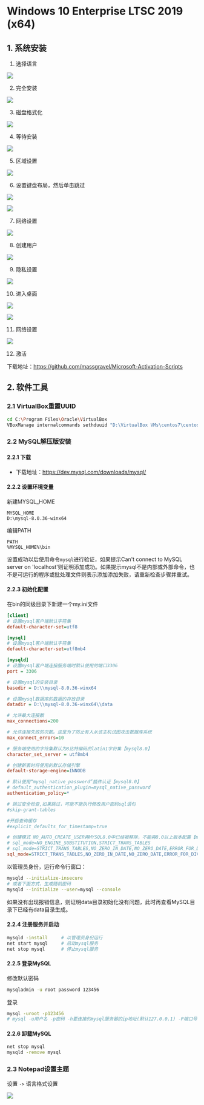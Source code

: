 # Windows 10 Enterprise LTSC 2019 (x64) 

## 1. 系统安装

1. 选择语言

![](../../assets/_images/deploy/win10/1.png)

2. 完全安装

![](../../assets/_images/deploy/win10/2.png)

3. 磁盘格式化

![](../../assets/_images/deploy/win10/3.png)

4. 等待安装

![](../../assets/_images/deploy/win10/4.png)

5. 区域设置

![](../../assets/_images/deploy/win10/5.png)

6. 设置键盘布局，然后单击跳过

![](../../assets/_images/deploy/win10/6.png)

![](../../assets/_images/deploy/win10/7.png)

7. 网络设置

![](../../assets/_images/deploy/win10/8.png)

8. 创建用户

![](../../assets/_images/deploy/win10/9.png)

9. 隐私设置

![](../../assets/_images/deploy/win10/10.png)

10. 进入桌面

![](../../assets/_images/deploy/win10/11.png)

![](../../assets/_images/deploy/win10/12.png)

11. 网络设置

![](../../assets/_images/deploy/win10/13.png)

12. 激活

下载地址：https://github.com/massgravel/Microsoft-Activation-Scripts

## 2. 软件工具

### 2.1 VirtualBox重置UUID

```bash
cd C:\Program Files\Oracle\VirtualBox
VBoxManage internalcommands sethduuid "D:\VirtualBox VMs\centos7\centos7.vdi"
```

### 2.2 MySQL解压版安装

#### 2.2.1 下载

- 下载地址：https://dev.mysql.com/downloads/mysql/

#### 2.2.2 设置环境变量

新建MYSQL_HOME
```
MYSQL_HOME
D:\mysql-8.0.36-winx64
```

编辑PATH
```
PATH
%MYSQL_HOME%\bin
```

设置成功以后使用命令`mysql`进行验证，如果提示Can't connect to MySQL server on 'localhost'则证明添加成功。如果提示mysql不是内部或外部命令，也不是可运行的程序或批处理文件则表示添加添加失败，请重新检查步骤并重试。



#### 2.2.3 初始化配置

在bin的同级目录下新建一个my.ini文件

```ini
[client]
# 设置mysql客户端默认字符集
default-character-set=utf8

[mysql]
# 设置mysql客户端默认字符集
default-character-set=utf8mb4

[mysqld]
# 设置mysql客户端连接服务端时默认使用的端口3306
port = 3306

# 设置mysql的安装目录
basedir = D:\\mysql-8.0.36-winx64

# 设置mysql数据库的数据的存放目录
datadir = D:\\mysql-8.0.36-winx64\\data

# 允许最大连接数
max_connections=200

# 允许连接失败的次数。这是为了防止有人从该主机试图攻击数据库系统
max_connect_errors=10

# 服务端使用的字符集默认为8比特编码的latin1字符集【mysql8.0】
character_set_server = utf8mb4

# 创建新表时将使用的默认存储引擎
default-storage-engine=INNODB

# 默认使用“mysql_native_password”插件认证【mysql8.0】
# default_authentication_plugin=mysql_native_password​​
authentication_policy=*

# 跳过安全检查,如果跳过，可能不能执行修改用户密码sql语句
#skip-grant-tables

#开启查询缓存
#explicit_defaults_for_timestamp=true

# 创建模式 NO_AUTO_CREATE_USER再MYSQL8.0中已经被移除，不能再8.0以上版本配置【mysql8.0】
# sql_mode=NO_ENGINE_SUBSTITUTION,STRICT_TRANS_TABLES 
# sql_mode=STRICT_TRANS_TABLES,NO_ZERO_IN_DATE,NO_ZERO_DATE,ERROR_FOR_DIVISION_BY_ZERO,NO_AUTO_CREATE_USER,NO_ENGINE_SUBSTITUTION
sql_mode=STRICT_TRANS_TABLES,NO_ZERO_IN_DATE,NO_ZERO_DATE,ERROR_FOR_DIVISION_BY_ZERO,NO_ENGINE_SUBSTITUTION
```

以管理员身份，运行命令行窗口：

```bash
mysqld --initialize-insecure
# 或者下面方式，生成随机密码
mysqld --initialize --user=mysql --console
```

如果没有出现报错信息，则证明data目录初始化没有问题，此时再查看MySQL目录下已经有data目录生成。

#### 2.2.4 注册服务并启动

```bash
mysqld -install     # 以管理员身份运行
net start mysql     # 启动mysql服务
net stop mysql      # 停止mysql服务
```

#### 2.2.5 登录MySQL

修改默认密码

```bash
mysqladmin -u root password 123456
```

登录

```bash
mysql -uroot -p123456
# mysql -u用户名 -p密码 -h要连接的mysql服务器的ip地址(默认127.0.0.1) -P端口号(默认3306)
```

#### 2.2.6 卸载MySQL

```bash
net stop mysql
mysqld -remove mysql
```

### 2.3 Notepad设置主题

设置 `->` 语言格式设置

![](../../assets/_images/deploy/win10/notepad.png)
